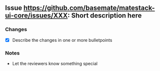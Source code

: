 ## Issue https://github.com/basemate/matestack-ui-core/issues/XXX: Short description here

### Changes

- [x] Describe the changes in one or more bulletpoints

### Notes

- Let the reviewers know something special
